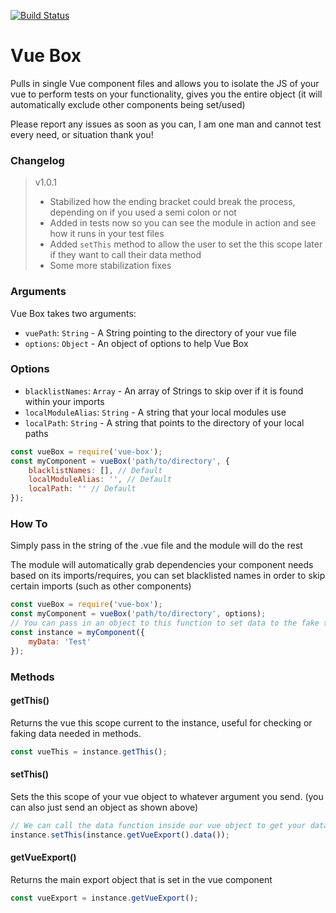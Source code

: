 [![Build Status](https://travis-ci.org/dhershman1/vue-box.svg?branch=master)](https://travis-ci.org/dhershman1/vue-box)
# Vue Box
Pulls in single Vue component files and allows you to isolate the JS of your vue to perform tests on your functionality, gives you the entire object (it will automatically exclude other components being set/used)

Please report any issues as soon as you can, I am one man and cannot test every need, or situation thank you!

### Changelog
> v1.0.1
> - Stabilized how the ending bracket could break the process, depending on if you used a semi colon or not
> - Added in tests now so you can see the module in action and see how it runs in your test files
> - Added `setThis` method to allow the user to set the this scope later if they want to call their data method
> - Some more stabilization fixes


### Arguments
Vue Box takes two arguments:

- `vuePath`: `String` - A String pointing to the directory of your vue file
- `options`: `Object` - An object of options to help Vue Box

### Options
- `blacklistNames`: `Array` - An array of Strings to skip over if it is found within your imports
- `localModuleAlias`: `String` - A string that your local modules use
- `localPath`: `String` - A string that points to the directory of your local paths

```js
const vueBox = require('vue-box');
const myComponent = vueBox('path/to/directory', {
	blacklistNames: [], // Default
	localModuleAlias: '', // Default
	localPath: '' // Default
});
```

### How To
Simply pass in the string of the .vue file and the module will do the rest

The module will automatically grab dependencies your component needs based on its imports/requires, you can set blacklisted names in order to skip certain imports (such as other components)

```js
const vueBox = require('vue-box');
const myComponent = vueBox('path/to/directory', options);
// You can pass in an object to this function to set data to the fake this
const instance = myComponent({
	myData: 'Test'
});
```

### Methods

#### getThis()
Returns the vue this scope current to the instance, useful for checking or faking data needed in methods.
```js
const vueThis = instance.getThis();
```

#### setThis()
Sets the this scope of your vue object to whatever argument you send. (you can also just send an object as shown above)
```js
// We can call the data function inside our vue object to get your data back that you set there
instance.setThis(instance.getVueExport().data());
```

#### getVueExport()
Returns the main export object that is set in the vue component
```js
const vueExport = instance.getVueExport();
```
